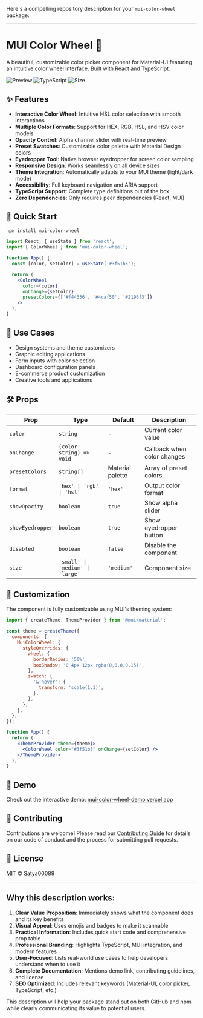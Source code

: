 

Here's a compelling repository description for your `mui-color-wheel` package:

---

# MUI Color Wheel 🎨

A beautiful, customizable color picker component for Material-UI featuring an intuitive color wheel interface. Built with React and TypeScript.

![Preview](https://img.shields.io/badge/Material--UI-v5-blue) ![TypeScript](https://img.shields.io/badge/TypeScript-supported-green) ![Size](https://img.shields.io/bundlephobia/minzip/mui-color-wheel)

## ✨ Features

- **Interactive Color Wheel**: Intuitive HSL color selection with smooth interactions
- **Multiple Color Formats**: Support for HEX, RGB, HSL, and HSV color models
- **Opacity Control**: Alpha channel slider with real-time preview
- **Preset Swatches**: Customizable color palette with Material Design colors
- **Eyedropper Tool**: Native browser eyedropper for screen color sampling
- **Responsive Design**: Works seamlessly on all device sizes
- **Theme Integration**: Automatically adapts to your MUI theme (light/dark mode)
- **Accessibility**: Full keyboard navigation and ARIA support
- **TypeScript Support**: Complete type definitions out of the box
- **Zero Dependencies**: Only requires peer dependencies (React, MUI)

## 🚀 Quick Start

```bash
npm install mui-color-wheel
```

```jsx
import React, { useState } from 'react';
import { ColorWheel } from 'mui-color-wheel';

function App() {
  const [color, setColor] = useState('#3f51b5');

  return (
    <ColorWheel
      color={color}
      onChange={setColor}
      presetColors={['#f44336', '#4caf50', '#2196f3']}
    />
  );
}
```

## 🎯 Use Cases

- Design systems and theme customizers
- Graphic editing applications
- Form inputs with color selection
- Dashboard configuration panels
- E-commerce product customization
- Creative tools and applications

## 🛠️ Props

| Prop | Type | Default | Description |
|------|------|---------|-------------|
| `color` | `string` | - | Current color value |
| `onChange` | `(color: string) => void` | - | Callback when color changes |
| `presetColors` | `string[]` | Material palette | Array of preset colors |
| `format` | `'hex' \| 'rgb' \| 'hsl'` | `'hex'` | Output color format |
| `showOpacity` | `boolean` | `true` | Show alpha slider |
| `showEyedropper` | `boolean` | `true` | Show eyedropper button |
| `disabled` | `boolean` | `false` | Disable the component |
| `size` | `'small' \| 'medium' \| 'large'` | `'medium'` | Component size |

## 🎨 Customization

The component is fully customizable using MUI's theming system:

```jsx
import { createTheme, ThemeProvider } from '@mui/material';

const theme = createTheme({
  components: {
    MuiColorWheel: {
      styleOverrides: {
        wheel: {
          borderRadius: '50%',
          boxShadow: '0 4px 12px rgba(0,0,0,0.15)',
        },
        swatch: {
          '&:hover': {
            transform: 'scale(1.1)',
          },
        },
      },
    },
  },
});

function App() {
  return (
    <ThemeProvider theme={theme}>
      <ColorWheel color="#3f51b5" onChange={setColor} />
    </ThemeProvider>
  );
}
```

## 📱 Demo

Check out the interactive demo: [mui-color-wheel-demo.vercel.app](https://mui-color-wheel-demo.vercel.app)

## 🤝 Contributing

Contributions are welcome! Please read our [Contributing Guide](CONTRIBUTING.md) for details on our code of conduct and the process for submitting pull requests.

## 📄 License

MIT © [Satya00089](LICENSE)

---

## Why this description works:

1. **Clear Value Proposition**: Immediately shows what the component does and its key benefits
2. **Visual Appeal**: Uses emojis and badges to make it scannable
3. **Practical Information**: Includes quick start code and comprehensive prop table
4. **Professional Branding**: Highlights TypeScript, MUI integration, and modern features
5. **User-Focused**: Lists real-world use cases to help developers understand when to use it
6. **Complete Documentation**: Mentions demo link, contributing guidelines, and license
7. **SEO Optimized**: Includes relevant keywords (Material-UI, color picker, TypeScript, etc.)

This description will help your package stand out on both GitHub and npm while clearly communicating its value to potential users.
